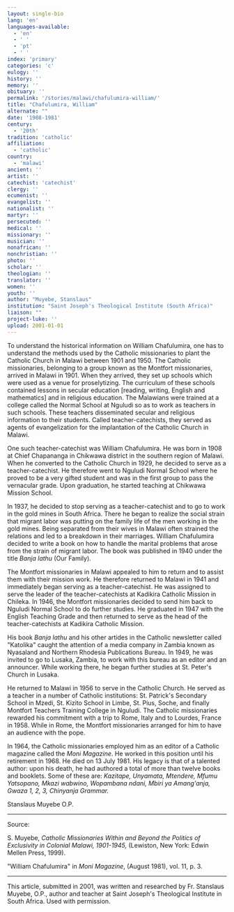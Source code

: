 ```yaml
---
layout: single-bio
lang: 'en'
languages-available:
  - 'en'
  - ' '
  - 'pt'
  - ' '
index: 'primary'
categories: 'c'
eulogy: ''
history: ''
memory: ''
obituary: ''
permalink: '/stories/malawi/chafulumira-william/'
title: "Chafulumira, William"
alternate: ""
date: '1908-1981'
century:
  - '20th'
tradition: 'catholic'
affiliation:
  - 'catholic'
country:
  - 'malawi'
ancient: ''
artist: ''
catechist: 'catechist'
clergy: ''
ecumenist: ''
evangelist: ''
nationalist: ''
martyr: ''
persecuted: ''
medical: ''
missionary: ''
musician: ''
nonafrican: ''
nonchristian: ''
photo: ''
scholar: ''
theologian: ''
translator: ''
women: ''
youth: ''
author: "Muyebe, Stanslaus"
institution: "Saint Joseph's Theological Institute (South Africa)"
liaison: ""
project-luke: ''
upload: 2001-01-01
---
```




To understand the historical information on William Chafulumira, one has to understand the methods used by the Catholic missionaries to plant the Catholic Church in Malawi between 1901 and 1950. The Catholic missionaries, belonging to a group known as the Montfort missionaries, arrived in Malawi in 1901.  When they arrived, they set up schools which were used as a venue for proselytizing. The curriculum of these schools contained lessons in secular education [reading, writing, English and mathematics] and in religious education. The Malawians were trained at a college called the  Normal School at Nguludi so as to work as teachers in such schools. These teachers disseminated secular and religious information to their students. Called teacher-catechists, they served as agents of evangelization for the implantation of the Catholic Church in Malawi.

One such teacher-catechist was William Chafulumira. He was born in 1908 at Chief Chapananga in Chikwawa district in the southern region of Malawi. When he converted to the Catholic Church in 1929, he decided to serve as a teacher-catechist. He therefore went to Nguludi Normal School where he proved to be a very gifted student and was in the first group to pass the vernacular grade. Upon graduation, he started teaching at Chikwawa Mission School.

In 1937, he decided to stop serving as a teacher-catechist and to go to work in the gold mines in South Africa. There he began to realize the social strain that migrant labor was putting on the family life of the men working in the gold mines. Being separated from their wives in Malawi often strained the relations and led to a breakdown in their marriages.  William Chafulumira decided to write a book on how to handle the marital problems that arose from the strain of migrant labor. The book was published in 1940 under the title *Banja lathu* (Our Family).

The Montfort missionaries in Malawi appealed to him to return and to assist them with their mission work. He therefore returned to Malawi in 1941 and immediately began serving as a teacher-catechist. He was assigned to serve the leader of the teacher-catechists at Kadikira Catholic Mission in Chileka. In 1946, the Montfort missionaries decided to send him back to Nguludi Normal School to do further studies. He graduated in 1947 with the English Teaching Grade and then returned to serve as the head of the teacher-catechists at Kadikira Catholic Mission.

His book *Banja lathu* and his other artides in the Catholic newsletter called "Katolika" caught the attention of a media company in Zambia known as Nyasaland and Northern Rhodesia Publications Bureau. In 1949, he was invited to go to Lusaka, Zambia, to work with this bureau as an editor and an announcer. While working there, he began further studies at St. Peter's Church in Lusaka.

He returned to Malawi in 1956 to serve in the Catholic Church. He served as a teacher in a number of Catholic institutions: St. Patrick's Secondary School in Mzedi, St. Kizito School in Limbe, St. Pius, Soche, and finally Montfort Teachers Training College in Nguludi. The Catholic missionaries rewarded his commitment with a trip to Rome, Italy and to Lourdes, France in 1958. While in Rome, the Montfort missionaries arranged for him to have an audience with the pope.

In 1964, the Catholic missionaries employed him as an editor of a Catholic magazine called the *Moni Magazine*. He worked in this position until his retirement in 1968. He died on 13 July 1981. His legacy is that of a talented author: upon his death, he had authored a total of more than twelve books and booklets. Some of these are: *Kazitape, Unyamata, Mtendere, Mfumu Yatsopano, Mkazi wabwino, Wopambana ndani, Mbiri ya Amang'anja, Gwaza 1, 2, 3, Chinyanja Grammar.*

Stanslaus Muyebe O.P.

---

Source:

S. Muyebe, *Catholic Missionaries Within and Beyond the Politics of Exclusivity in Colonial Malawi, 1901-1945,* (Lewiston, New York: Edwin Mellen Press, 1999).

"William Chafulumira" in *Moni Magazine*, (August 1981), vol. 11, p. 3.

---

This article, submitted in 2001, was written and researched by Fr. Stanslaus Muyebe, O.P., author and teacher at Saint Joseph's Theological Institute in South Africa. Used with permission.
